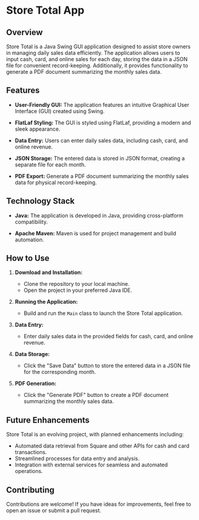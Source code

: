 # Store Total App

## Overview

Store Total is a Java Swing GUI application designed to assist store owners in managing daily sales data efficiently. The application allows users to input cash, card, and online sales for each day, storing the data in a JSON file for convenient record-keeping. Additionally, it provides functionality to generate a PDF document summarizing the monthly sales data.

## Features

- **User-Friendly GUI:** The application features an intuitive Graphical User Interface (GUI) created using Swing.

- **FlatLaf Styling:** The GUI is styled using FlatLaf, providing a modern and sleek appearance.

- **Data Entry:** Users can enter daily sales data, including cash, card, and online revenue.

- **JSON Storage:** The entered data is stored in JSON format, creating a separate file for each month.

- **PDF Export:** Generate a PDF document summarizing the monthly sales data for physical record-keeping.

## Technology Stack

- **Java:** The application is developed in Java, providing cross-platform compatibility.

- **Apache Maven:** Maven is used for project management and build automation.

## How to Use

1. **Download and Installation:**
   - Clone the repository to your local machine.
   - Open the project in your preferred Java IDE.

2. **Running the Application:**
   - Build and run the `Main` class to launch the Store Total application.

3. **Data Entry:**
   - Enter daily sales data in the provided fields for cash, card, and online revenue.

4. **Data Storage:**
   - Click the "Save Data" button to store the entered data in a JSON file for the corresponding month.

5. **PDF Generation:**
   - Click the "Generate PDF" button to create a PDF document summarizing the monthly sales data.

## Future Enhancements

Store Total is an evolving project, with planned enhancements including:
- Automated data retrieval from Square and other APIs for cash and card transactions.
- Streamlined processes for data entry and analysis.
- Integration with external services for seamless and automated operations.

## Contributing

Contributions are welcome! If you have ideas for improvements, feel free to open an issue or submit a pull request.

